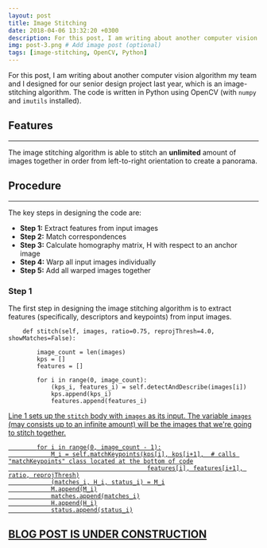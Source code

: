 ```yaml
---
layout: post
title: Image Stitching
date: 2018-04-06 13:32:20 +0300
description: For this post, I am writing about another computer vision algorithm my team and I designed for our senior design project last year, which is an image-stitching algorithm.
img: post-3.png # Add image post (optional)
tags: [image-stitching, OpenCV, Python]
---
```

For this post, I am writing about another computer vision algorithm my team and I designed for our senior design project last year, which is an image-stitching algorithm. The code is written in Python using OpenCV (with `numpy` and `imutils` installed).

## Features
-----
The image stitching algorithm is able to stitch an **unlimited** amount of images together in order from left-to-right orientation to create a panorama.

## Procedure
-----
The key steps in designing the code are:
* **Step 1:** Extract features from input images
* **Step 2:** Match correspondences
* **Step 3:** Calculate homography matrix, H with respect to an anchor image
* **Step 4:** Warp all input images individually
* **Step 5:** Add all warped images together

### **Step 1**
The first step in designing the image stitching algorithm is to extract features (specifically, descriptors and keypoints) from input images.

```Shell
    def stitch(self, images, ratio=0.75, reprojThresh=4.0, showMatches=False):
    
        image_count = len(images)
        kps = []
        features = []

        for i in range(0, image_count):
            (kps_i, features_i) = self.detectAndDescribe(images[i]) 
            kps.append(kps_i) 
            features.append(features_i)
```

<u>Line 1 sets up the `stitch` body with `images` as its input. The variable `images` (may consists up to an infinite amount) will be the images that we're going to stitch together.

```Shell
        for i in range(0, image_count - 1):
            M_i = self.matchKeypoints(kps[i], kps[i+1],  # calls "matchKeypoints" class located at the bottom of code
                                       features[i], features[i+1], ratio, reprojThresh)
            (matches_i, H_i, status_i) = M_i
            M.append(M_i)
            matches.append(matches_i)
            H.append(H_i)
            status.append(status_i)
```
## BLOG POST IS UNDER CONSTRUCTION

